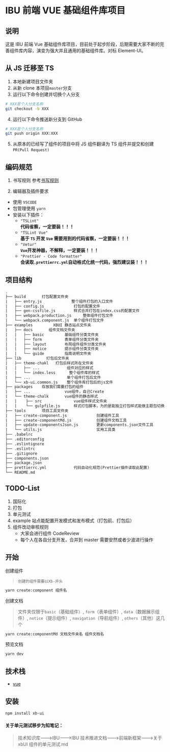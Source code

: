 # IBU 前端 VUE 基础组件库项目

## 说明

这是 IBU 前端 Vue 基础组件库项目，目前处于起步阶段，后期需要大家不断的完善组件库内容，演变为强大并且通用的基础组件库。对标 Element-UI。

## 从 JS 迁移至 TS

1. 本地新建项目文件夹
2. 从新 clone 本项目`master`分支
3. 运行以下命令创建并切换个人分支

```bash
# XXX是个人分支名称
git checkout -b XXX
```

4. 运行以下命令推送新分支到 GitHub

```bash
# XXX是个人分支名称
git push origin XXX:XXX
```

5. 从原本的已经写了组件的项目中将 JS 组件翻译为 TS 组件并提交和创建 `PR(Pull Request)`

## 编码规范

1. 书写规则
   参考[书写规则](./examples/docs/guide/rules.md)

2. 编辑器及插件要求

- 使用 `VSCODE`
- 包管理使用 `yarn`
- 安装以下插件：
  - `"TSLint"`<br/>
    **代码省察，一定要装！！！**
  - `"TSLint Vue"`<br/>
    **基于 `TS` 开发 `Vue` 需要用到的代码省察，一定要装！！！**
  - `"Vetur"`<br/>
    **`Vue`开发神器，不解释，一定要装！！！**
  - `"Prettier - Code formatter"`<br/>
    **会读取`.prettierrc.yml`自动格式化统一代码，强烈建议装！！！**

## 项目结构

```txt
.
├── build       打包配置文件夹
|   ├── entry.js             整个组件打包的入口文件
|   ├── config.js             打包的配置文件
|   ├── gen-cssfile.js        样式合并打包在index.css的配置文件
|   ├── webpack.production.js     整体组件打包文件
|   └── webpack.component.js  单个组件打包文件
├── examples         XBUI 静态站点文件夹
|   ├── docs       组件文档文件夹
|   |   ├── basic         基础组件分类文件夹
|   |   ├── form          表单组件分类文件夹
|   |   ├── layout        布局组件组件分类文件夹
|   |   ├── notice        提示组件分类文件夹
|   |   └── guide         指南说明文件夹
├── lib           打包后文件夹
|   ├── theme-chakl   打包后样式所在文件夹
|   |   ├── ...            组件对应的样式
|   |   └── index.less      整个组件库的样式
|   ├── ...                单个组件打包后文件
|   └── xb-ui.common.js    整个组件库打包后的js文件
├── packages    存放我们需要打包的组件
|   ├── ...               vue组件，自己Create
|   └── theme-chalk       vue组件的静态样式
|   |    ├── src              vue组件样式文件夹
|   |    └── gulpfile.js      样式打包脚本，为的是能独立打包样式能做主题包切换
├── tools       项目工具文件夹
|   ├── create-component.js             创建组件工具
|   ├── create-componentMd.js           创建组件文档工具
|   ├── update-componentsJson.js        更新components.json文件工具
|   └── utils.js                        实用工具类
├── .babelrc
├── .editorconfig
├── .eslintignore
├── .eslintrc
├── .gitignore
├── components.json
├── package.json
├── prettierrc.yml            代码自动化规范(Prettier插件读取此配置)
└── README.md
```

## TODO-List

1. 国际化
1. 打包
1. 单元测试
1. example 站点能配置开发模式和发布模式（打包前、打包后）
1. 组件改动审核规则
   - 大家会进行组件 CodeReview
   - 每个人在各自分支开发，合并到 master 需要安然或者少波进行操作

## 开始

创建组件

> `创建的组件需要以Xb-开头`

```bash
yarn create:component 组件名
```

创建文档

> 文件夹仅限于`basic`（基础组件）, `form`（表单组件）, `data`（数据展示组件）, `notice`（提示组件）, `navigation`（导航组件）, `others`（其他）这几个

```bash
yarn create:componentMd 文档文件夹名 组件文档名
```

预览文档

```bash
yarn dev
```

## 技术栈

- [vue](https://github.com/vuejs/vue)

## 安装

```bash
npm install xb-ui
```

#### 关于单元测试移步为知笔记：

> 技术知识库--->IBU--->IBU 技术推进文档--->前端新框架--->关于 xbUI 组件的单元测试.md

